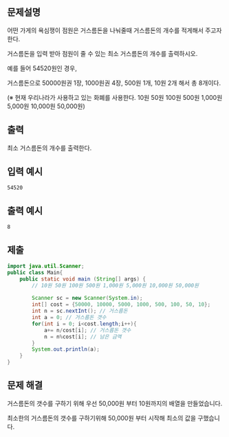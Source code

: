 ## 문제설명
어떤 가게의 욕심쟁이 점원은 거스름돈을 나눠줄때 거스름돈의 개수를 적게해서 주고자 한다.

거스름돈을 입력 받아 점원이 줄 수 있는 최소 거스름돈의 개수를 출력하시오.

예를 들어 54520원인 경우,

거스름돈으로 50000원권 1장, 1000원권 4장, 500원 1개, 10원 2개 해서 총 8개이다.

(※ 현재 우리나라가 사용하고 있는 화폐를 사용한다. 10원 50원 100원 500원 1,000원 5,000원 10,000원 50,000원)

## 출력
최소 거스름돈의 개수를 출력한다.

## 입력 예시
```
54520
```

## 출력 예시
```
8
```

## 제출
```java
import java.util.Scanner;
public class Main{
    public static void main (String[] args) {
        // 10원 50원 100원 500원 1,000원 5,000원 10,000원 50,000원
        
        Scanner sc = new Scanner(System.in);
        int[] cost = {50000, 10000, 5000, 1000, 500, 100, 50, 10};
        int n = sc.nextInt(); // 거스름돈
        int a = 0; // 거스름돈 갯수
        for(int i = 0; i<cost.length;i++){
            a+= n/cost[i]; // 거스름돈 갯수
            n = n%cost[i]; // 남은 금액
        }
        System.out.println(a);
    }
}
```

## 문제 해결
거스름돈의 갯수를 구하기 위해 우선 50,000원 부터 10원까지의 배열을 만들었습니다.

최소한의 거스름돈의 갯수를 구하기위해 50,000원 부터 시작해 최소의 값을 구했습니다.
